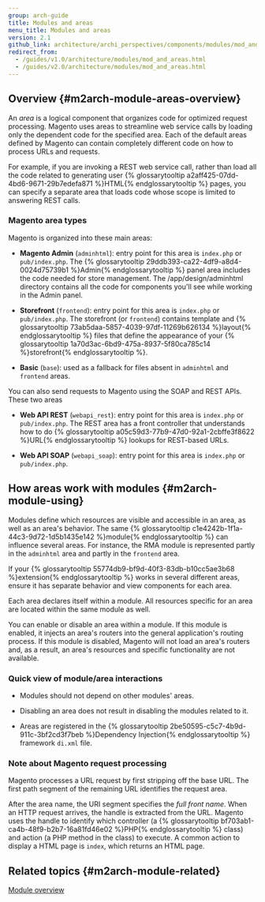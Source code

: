 ```yaml
---
group: arch-guide
title: Modules and areas
menu_title: Modules and areas
version: 2.1
github_link: architecture/archi_perspectives/components/modules/mod_and_areas.md
redirect_from:
  - /guides/v1.0/architecture/modules/mod_and_areas.html
  - /guides/v2.0/architecture/modules/mod_and_areas.html
---
```


## Overview {#m2arch-module-areas-overview}

An *area* is a logical component that organizes code for optimized request processing. Magento uses areas to streamline web service calls by loading only the dependent code for the specified area.  Each of the default areas defined by Magento can contain completely different code on how to process URLs and requests.

For example, if you are invoking a REST web service call, rather than load all the code related to generating user {% glossarytooltip a2aff425-07dd-4bd6-9671-29b7edefa871 %}HTML{% endglossarytooltip %} pages, you can specify a separate area that loads code whose scope is limited to answering  REST calls.

### Magento area types

Magento is organized into these main areas:

* **Magento Admin** (`adminhtml`): entry point for this area is `index.php` or `pub/index.php`. The {% glossarytooltip 29ddb393-ca22-4df9-a8d4-0024d75739b1 %}Admin{% endglossarytooltip %} panel area includes the code needed for store management. The /app/design/adminhtml directory contains all the code for components you'll see while working in the Admin panel.

* **Storefront** (`frontend`): entry point for this area is `index.php` or `pub/index.php`. The storefront (or `frontend`)  contains template and {% glossarytooltip 73ab5daa-5857-4039-97df-11269b626134 %}layout{% endglossarytooltip %} files that define the appearance of your {% glossarytooltip 1a70d3ac-6bd9-475a-8937-5f80ca785c14 %}storefront{% endglossarytooltip %}.

* **Basic** (`base`): used as a fallback for files absent in `adminhtml` and `frontend` areas.

You can also send requests to Magento using the SOAP and REST APIs. These two areas

* **Web API REST** (`webapi_rest`): entry point for this area is `index.php` or `pub/index.php`. The REST area has a front controller that understands how to do {% glossarytooltip a05c59d3-77b9-47d0-92a1-2cbffe3f8622 %}URL{% endglossarytooltip %} lookups for REST-based URLs.

* **Web API SOAP** (`webapi_soap`): entry point for this area is `index.php` or `pub/index.php`.

## How areas work with modules {#m2arch-module-using}

Modules define which resources are visible and accessible in an area, as well as an area's behavior. The same {% glossarytooltip c1e4242b-1f1a-44c3-9d72-1d5b1435e142 %}module{% endglossarytooltip %} can influence several areas. For instance, the RMA module is represented partly in the `adminhtml` area and partly in the `frontend` area.

If your {% glossarytooltip 55774db9-bf9d-40f3-83db-b10cc5ae3b68 %}extension{% endglossarytooltip %} works in several different areas, ensure it has separate behavior and view components for each area.

Each area declares itself within a module. All resources specific for an area are located within the same module as well.

You can enable or disable an area within a module. If this module is enabled, it injects an area's routers into the general application's routing process. If this module is disabled, Magento will not load an area's routers and, as a result, an area's resources and specific functionality are not available.

### Quick view of module/area interactions

* Modules should not depend on other modules' areas.

* Disabling an area does not result in disabling the modules related to it.

* Areas are registered in the {% glossarytooltip 2be50595-c5c7-4b9d-911c-3bf2cd3f7beb %}Dependency Injection{% endglossarytooltip %} framework `di.xml` file.

### Note about Magento request processing

Magento processes a URL request by first stripping off the base URL. The first path segment of the remaining URL identifies the request area.

After the area name, the URI segment specifies the *full front name*. When an HTTP request arrives, the handle is extracted from the URL. Magento uses the handle to identify which controller (a {% glossarytooltip bf703ab1-ca4b-48f9-b2b7-16a81fd46e02 %}PHP{% endglossarytooltip %} class) and action (a PHP method in the class) to execute. A common action to display a HTML page is `index`, which returns an HTML page.

## Related topics {#m2arch-module-related}

[Module overview]({{page.baseurl}}/architecture/archi_perspectives/components/modules/mod_intro.html)

